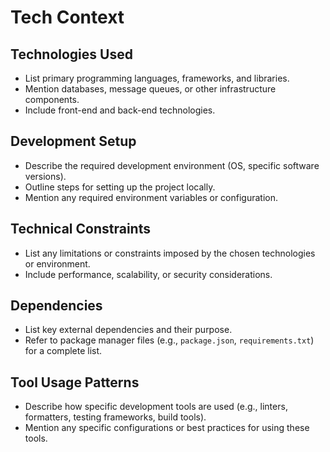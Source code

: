 # Tech Context

## Technologies Used

*   List primary programming languages, frameworks, and libraries.
*   Mention databases, message queues, or other infrastructure components.
*   Include front-end and back-end technologies.

## Development Setup

*   Describe the required development environment (OS, specific software versions).
*   Outline steps for setting up the project locally.
*   Mention any required environment variables or configuration.

## Technical Constraints

*   List any limitations or constraints imposed by the chosen technologies or environment.
*   Include performance, scalability, or security considerations.

## Dependencies

*   List key external dependencies and their purpose.
*   Refer to package manager files (e.g., `package.json`, `requirements.txt`) for a complete list.

## Tool Usage Patterns

*   Describe how specific development tools are used (e.g., linters, formatters, testing frameworks, build tools).
*   Mention any specific configurations or best practices for using these tools.